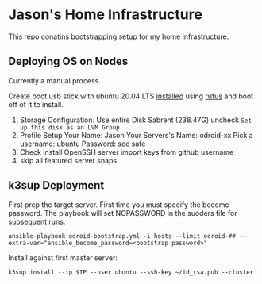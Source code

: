 # Jason's Home Infrastructure

This repo conatins bootstrapping setup for my home infrastructure. 


## Deploying OS on Nodes
Currently a manual process.

Create boot usb stick with ubuntu 20.04 LTS [installed](https://ubuntu.com/tutorials/create-a-usb-stick-on-windows#1-overview) using [rufus](https://rufus.ie/en_US/) and boot off of it to install.
 1. Storage Configuration.
    Use entire Disk
      Sabrent (238.47G)
    uncheck `Set up this disk as an LVM Group`
 2. Profile Setup
    Your Name: Jason
    Your Servers's Name: odroid-xx
    Pick a username: ubuntu
    Password: see safe
 3. Check install OpenSSH server
    import keys from github username
 4. skip all featured server snaps

## k3sup Deployment

First prep the target server. First time you must specify the become password. The playbook will set NOPASSWORD in the suoders file for subsequent runs.
```
ansible-playbook odroid-bootstrap.yml -i hosts --limit odroid-## --extra-var="ansible_become_password=<bootstrap password>"
```

Install against first master server:
```
k3sup install --ip $IP --user ubuntu --ssh-key ~/id_rsa.pub --cluster
```